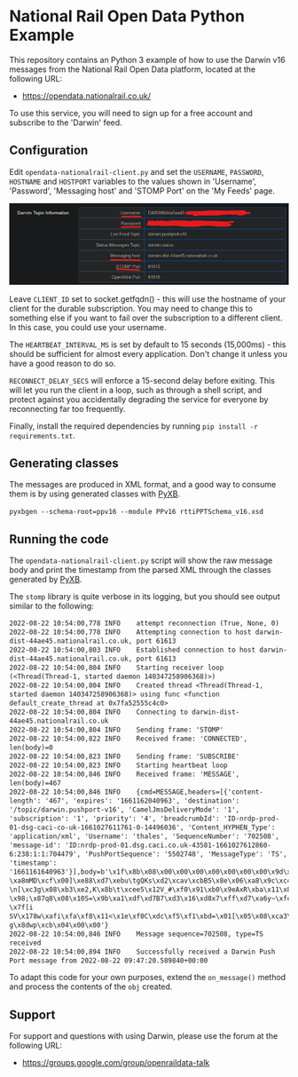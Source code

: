 National Rail Open Data Python Example
======================================

This repository contains an Python 3 example of how to use the Darwin v16
messages from the National Rail Open Data platform, located at the following URL:

* https://opendata.nationalrail.co.uk/

To use this service, you will need to sign up for a free account and subscribe
to the 'Darwin' feed.

Configuration
-------------

Edit `opendata-nationalrail-client.py` and set the `USERNAME`, `PASSWORD`,
`HOSTNAME` and `HOSTPORT` variables to the values shown in 'Username', 'Password',
'Messaging host' and 'STOMP Port' on the 'My Feeds' page.

![Screenshot of page where USERNAME, PASSWORD, et cetera are stored](images/opendata_info.png)

Leave `CLIENT_ID` set to socket.getfqdn() - this will use the hostname of your
client for the durable subscription. You may need to change this to something
else if you want to fail over the subscription to a different client. In this
case, you could use your username.

The `HEARTBEAT_INTERVAL_MS` is set by default to 15 seconds (15,000ms) - this
should be sufficient for almost every application. Don't change it unless you
have a good reason to do so.

`RECONNECT_DELAY_SECS` will enforce a 15-second delay before exiting. This will
let you run the client in a loop, such as through a shell script, and protect
against you accidentally degrading the service for everyone by reconnecting far
too frequently.

Finally, install the required dependencies by running `pip install -r requirements.txt`.

Generating classes
------------------

The messages are produced in XML format, and a good way to consume them is by
using generated classes with [PyXB](https://pypi.org/project/PyXB/).

`pyxbgen --schema-root=ppv16 --module PPv16 rttiPPTSchema_v16.xsd`

Running the code
----------------

The `opendata-nationalrail-client.py` script will show the raw message body and
print the timestamp from the parsed XML through the classes generated by
[PyXB](https://pypi.org/project/PyXB/).

The `stomp` library is quite verbose in its logging, but you should see output
similar to the following:

```
2022-08-22 10:54:00,778 INFO	attempt reconnection (True, None, 0)
2022-08-22 10:54:00,778 INFO	Attempting connection to host darwin-dist-44ae45.nationalrail.co.uk, port 61613
2022-08-22 10:54:00,803 INFO	Established connection to host darwin-dist-44ae45.nationalrail.co.uk, port 61613
2022-08-22 10:54:00,804 INFO	Starting receiver loop (<Thread(Thread-1, started daemon 140347258906368)>)
2022-08-22 10:54:00,804 INFO	Created thread <Thread(Thread-1, started daemon 140347258906368)> using func <function default_create_thread at 0x7fa52555c4c0>
2022-08-22 10:54:00,804 INFO	Connecting to darwin-dist-44ae45.nationalrail.co.uk
2022-08-22 10:54:00,804 INFO	Sending frame: 'STOMP'
2022-08-22 10:54:00,822 INFO	Received frame: 'CONNECTED', len(body)=0
2022-08-22 10:54:00,823 INFO	Sending frame: 'SUBSCRIBE'
2022-08-22 10:54:00,823 INFO	Starting heartbeat loop
2022-08-22 10:54:00,846 INFO	Received frame: 'MESSAGE', len(body)=467
2022-08-22 10:54:00,846 INFO	{cmd=MESSAGE,headers=[{'content-length': '467', 'expires': '1661162040963', 'destination': '/topic/darwin.pushport-v16', 'CamelJmsDeliveryMode': '1', 'subscription': '1', 'priority': '4', 'breadcrumbId': 'ID-nrdp-prod-01-dsg-caci-co-uk-1661027611761-0-14496036', 'Content_HYPHEN_Type': 'application/xml', 'Username': 'thales', 'SequenceNumber': '702508', 'message-id': 'ID:nrdp-prod-01.dsg.caci.co.uk-43581-1661027612860-6:238:1:1:704479', 'PushPortSequence': '5502748', 'MessageType': 'TS', 'timestamp': '1661161640963'}],body=b'\x1f\x8b\x08\x00\x00\x00\x00\x00\x00\x00\x9d\x94Qo\x9b0\x10\xc7\xbf\x8a\xe5\xd7)\x01;!\x01\x14\xa8\xb2F\x95"m*\x02\xa6\xf6\xad\xb2\xc0J\x90\x003\xfb\x9cl\xdf~GHK\xd9\x1bE\xc2\xba;\xdf\xff\xc7\x9d\xe5c\xf7\xf0\xa7\xa9\xc9EjS\xa96\xa2l\xe9R"\xdbB\x95U{\x8a\xe8\xaf\xfci\xe1Sb@\xb4\xa5\xa8U+#\xfaW\x1a\xfa\x10\xef\x92Ni \xa8mMD\xcf\x00]\xe88\xd7\xebu\tgQKs\xd2\xcav\xcbB5\x8e\x06\xa8\x9c\xc4\x9as\x82\xf9\xce\x85m\xe8 \n[\xc3g\x08\xb3\xe2,K\x8b\t\xcee5\x12V_#\xf0\x91\xb0\x9eAxR\xba\x11\x80\xc74Ex\xf3\x10\xb2\x10\x06\xa6ml\xbeX\x04\x1b\x11\xdb9\'\x017\xc0Oi\x8c8\xc9)\xc7\x9f\xc1\xc9\xb5\xa8\xda}-5L\x19\xc1\\\xc6\xb3.\xa5\x9e \x98;\x87q8\x08\x10S=\x9b\xa1\xdf\xd7B7\xd3\x16\xd8x7\xff\xd7\xa6y~\xfc\xd0\xf6Gi\x8d\xa3\x95\x827\x94\x03\xce\x02w9_\xb8\xfe\x82\xf3\x9c\xb9\xe1z\x1brw\xe9\xf9\x81\xbf\n\xb6\xdf\\\x16\xba8_\xe3\xb4mp\xdc\xe2\x9dM\x89\xedJ\x01\xf2YW\xa7\n\xe3\x8f\xc7\x8c\x12-\x7f[i SV\x178w\xafi\xfa\xf8\x11<\x1e\xf0C\xdc\xf5\xf1\xbd=\x01[\x05\x08\xca3\xa2\xabr\xa8\xa1\xdf\xf4]\x9fq/\xa0\xc4\xf6\xd1\xe4\xee\x18S~.\x13ux\x89\xc3\x1f\xaa\xb8]\x0b\x02]\x1d\xd1\xfd\xf7\x97\xc3kJ\xc9\x15\x04\x96\xe9\x85lKI7\xda\x83DhM$`\xcc\x0f=\xdc\x97\xd0\xf4\xc5\xdf=\xa3\x8b{#h\x1d[\x03\xf7\x16\x9cA\xdb\xd5\x02H\xbf\x18\xdbE\x14\xb4\x95\x94\x14\x95I&\x91x\xbds\xde\x93\xe3\xc1|/\x13\xdd<\xc3\xc5\xa6\xb8\xdc~F\xf1?g\x8dwp\xcb\x04\x00\x00'}
2022-08-22 10:54:00,846 INFO	Message sequence=702508, type=TS received
2022-08-22 10:54:00,894 INFO	Successfully received a Darwin Push Port message from 2022-08-22 09:47:20.589840+00:00
```

To adapt this code for your own purposes, extend the `on_message()` method and process the contents of the `obj`
created.

Support
-------

For support and questions with using Darwin, please use the forum at the
following URL:

* https://groups.google.com/group/openraildata-talk

